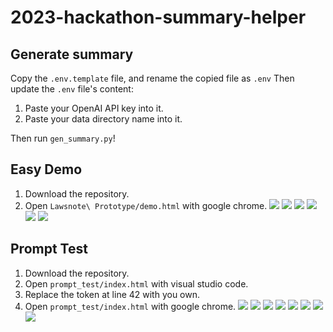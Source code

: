 # 2023-hackathon-summary-helper

## Generate summary

Copy the `.env.template` file, and rename the copied file as `.env`
Then update the `.env` file's content:

1. Paste your OpenAI API key into it.
2. Paste your data directory name into it.

Then run `gen_summary.py`!

## Easy Demo

1. Download the repository.
2. Open `Lawsnote\ Prototype/demo.html` with google chrome.
   <img src="./picture/Screenshot 2023-08-11 at 10.28.39.png">
   <img src="./picture/Screenshot 2023-08-11 at 10.28.53.png">
   <img src="./picture/Screenshot 2023-08-11 at 10.29.49.png">
   <img src="./picture/Screenshot 2023-08-11 at 10.30.08.png">
   <img src="./picture/Screenshot 2023-08-11 at 10.30.38.png">
   <img src="./picture/Screenshot 2023-08-11 at 10.45.45.png">

## Prompt Test

1. Download the repository.
2. Open `prompt_test/index.html` with visual studio code.
3. Replace the token at line 42 with you own.
4. Open `prompt_test/index.html` with google chrome.
   <img src="./picture/Screenshot 2023-09-01 at 18.18.31.png">
   <img src="./picture/Screenshot 2023-09-01 at 18.18.50.png">
   <img src="./picture/Screenshot 2023-09-01 at 18.19.51.png">
   <img src="./picture/Screenshot 2023-09-01 at 18.24.38.png">
   <img src="./picture/Screenshot 2023-09-01 at 18.27.26.png">
   <img src="./picture/Screenshot 2023-09-01 at 18.21.42.png">
   <img src="./picture/Screenshot 2023-09-01 at 18.21.55.png">
   <img src="./picture/Screenshot 2023-09-01 at 18.22.15.png">
